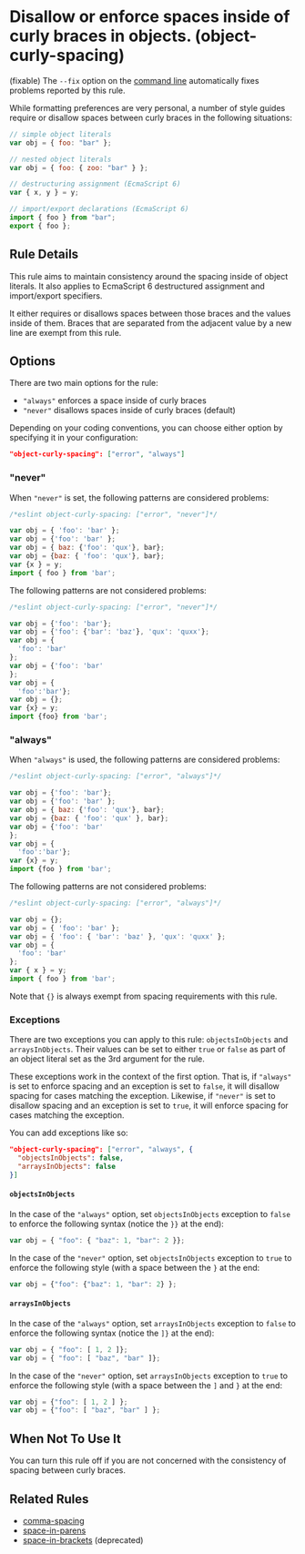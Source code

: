 # Disallow or enforce spaces inside of curly braces in objects. (object-curly-spacing)

(fixable) The `--fix` option on the [command line](../user-guide/command-line-interface#fix) automatically fixes problems reported by this rule.

While formatting preferences are very personal, a number of style guides require
or disallow spaces between curly braces in the following situations:

```js
// simple object literals
var obj = { foo: "bar" };

// nested object literals
var obj = { foo: { zoo: "bar" } };

// destructuring assignment (EcmaScript 6)
var { x, y } = y;

// import/export declarations (EcmaScript 6)
import { foo } from "bar";
export { foo };
```

## Rule Details

This rule aims to maintain consistency around the spacing inside of object literals. It also
applies to EcmaScript 6 destructured assignment and import/export specifiers.

It either requires or disallows spaces between those braces and the values inside of them.
Braces that are separated from the adjacent value by a new line are exempt from this rule.

## Options

There are two main options for the rule:

* `"always"` enforces a space inside of curly braces
* `"never"` disallows spaces inside of curly braces (default)

Depending on your coding conventions, you can choose either option by specifying it in your configuration:

```json
"object-curly-spacing": ["error", "always"]
```

### "never"

When `"never"` is set, the following patterns are considered problems:

```js
/*eslint object-curly-spacing: ["error", "never"]*/

var obj = { 'foo': 'bar' };
var obj = {'foo': 'bar' };
var obj = { baz: {'foo': 'qux'}, bar};
var obj = {baz: { 'foo': 'qux'}, bar};
var {x } = y;
import { foo } from 'bar';
```

The following patterns are not considered problems:

```js
/*eslint object-curly-spacing: ["error", "never"]*/

var obj = {'foo': 'bar'};
var obj = {'foo': {'bar': 'baz'}, 'qux': 'quxx'};
var obj = {
  'foo': 'bar'
};
var obj = {'foo': 'bar'
};
var obj = {
  'foo':'bar'};
var obj = {};
var {x} = y;
import {foo} from 'bar';
```

### "always"

When `"always"` is used, the following patterns are considered problems:

```js
/*eslint object-curly-spacing: ["error", "always"]*/

var obj = {'foo': 'bar'};
var obj = {'foo': 'bar' };
var obj = { baz: {'foo': 'qux'}, bar};
var obj = {baz: { 'foo': 'qux' }, bar};
var obj = {'foo': 'bar'
};
var obj = {
  'foo':'bar'};
var {x} = y;
import {foo } from 'bar';
```

The following patterns are not considered problems:

```js
/*eslint object-curly-spacing: ["error", "always"]*/

var obj = {};
var obj = { 'foo': 'bar' };
var obj = { 'foo': { 'bar': 'baz' }, 'qux': 'quxx' };
var obj = {
  'foo': 'bar'
};
var { x } = y;
import { foo } from 'bar';
```

Note that `{}` is always exempt from spacing requirements with this rule.

### Exceptions

There are two exceptions you can apply to this rule: `objectsInObjects` and
`arraysInObjects`. Their values can be set to either `true` or `false` as part
of an object literal set as the 3rd argument for the rule.

These exceptions work in the context of the first option.
That is, if `"always"` is set to enforce spacing and an exception is set to `false`,
it will disallow spacing for cases matching the exception. Likewise,
if `"never"` is set to disallow spacing and an exception is set to `true`,
it will enforce spacing for cases matching the exception.

You can add exceptions like so:

```json
"object-curly-spacing": ["error", "always", {
  "objectsInObjects": false,
  "arraysInObjects": false
}]
```

#### `objectsInObjects`

In the case of the `"always"` option, set `objectsInObjects` exception to `false` to
enforce the following syntax (notice the `}}` at the end):

```js
var obj = { "foo": { "baz": 1, "bar": 2 }};
```

In the case of the `"never"` option, set `objectsInObjects` exception to `true` to enforce
the following style (with a space between the `}` at the end:


```js
var obj = {"foo": {"baz": 1, "bar": 2} };
```

#### `arraysInObjects`

In the case of the `"always"` option, set `arraysInObjects` exception to `false` to
enforce the following syntax (notice the `]}` at the end):

```js
var obj = { "foo": [ 1, 2 ]};
var obj = { "foo": [ "baz", "bar" ]};
```

In the case of the `"never"` option, set `arraysInObjects` exception to `true` to enforce
the following style (with a space between the `]` and  `}` at the end:

```js
var obj = {"foo": [ 1, 2 ] };
var obj = {"foo": [ "baz", "bar" ] };
```

## When Not To Use It

You can turn this rule off if you are not concerned with the consistency of spacing between curly braces.

## Related Rules

* [comma-spacing](comma-spacing.md)
* [space-in-parens](space-in-parens.md)
* [space-in-brackets](space-in-brackets.md) (deprecated)
